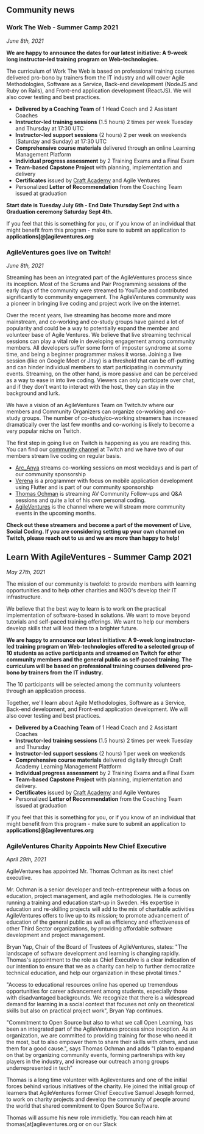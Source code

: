 ## Community news

### Work The Web - Summer Camp 2021

_June 8th, 2021_

**We are happy to announce the dates for our latest initiative: A 9-week long instructor-led training program on Web-technologies.**

The curriculum of Work The Web is based on professional training courses delivered pro-bono by trainers from the IT industry and will cover Agile Methodologies, Software as a Service, Back-end development (NodeJS and Ruby on Rails), and Front-end application development (ReactJS). We will also cover testing and best practices.

* **Delivered by a Coaching Team** of 1 Head Coach and 2 Assistant Coaches
* **Instructor-led training sessions** (1.5 hours) 2 times per week Tuesday and Thursday at 17:30 UTC
* **Instructor-led support sessions** (2 hours) 2 per week on weekends (Saturday and Sunday) at 17:30 UTC
* **Comprehensive course materials** delivered through an online Learning Management Platform
* **Individual progress assessment** by 2 Training Exams and a Final Exam
* **Team-based Capstone Project** with planning, implementation and delivery
* **Certificates** issued by [Craft Academy](https://www.craftacademy.se/english/) and Agile Ventures
* Personalized **Letter of Recommendation** from the Coaching Team issued at graduation

**Start date is Tuesday July 6th - End Date Thursday Sept 2nd with a Graduation ceremony Saturday Sept 4th.**

If you feel that this is something for you, or if you know of an individual that might benefit from this program - make sure to submit an application to **applications[@]agileventures.org**

### AgileVentures goes live on Twitch!

_June 8th, 2021_

Streaming has been an integrated part of the AgileVentures process since its inception. Most of the Scrums and Pair Programming sessions of the early days of the community were streamed to YouTube and contributed significantly to community engagement. The AgileVentures community was a pioneer in bringing live coding and project work live on the internet. 

Over the recent years, live streaming has become more and more mainstream, and co-working and co-study groups have gained a lot of popularity and could be a way to potentially expand the member and volunteer base of Agile Ventures. We believe that live streaming technical sessions can play a vital role in developing engagement among community members. All developers suffer some form of imposter syndrome at some time, and being a beginner programmer makes it worse. Joining a live session (like on Google Meet or Jitsy) is a threshold that can be off-putting and can hinder individual members to start participating in community events. Streaming, on the other hand, is more passive and can be perceived as a way to ease in into live coding. Viewers can only participate over chat, and if they don't want to interact with the host, they can stay in the background and lurk.

We have a vision of an AgileVentures Team on Twitch.tv where our members and Community Organizers can organize co-working and co-study groups. The number of co-study/co-working streamers has increased dramatically over the last few months and co-working is likely to become a very popular niche on Twitch.

The first step in going live on Twitch is happening as you are reading this. You can find our [community channel](https://www.twitch.tv/agileventures) at Twitch and we have two of our members stream live coding on regular basis. 

* [Arc_Anya](https://www.twitch.tv/arc_anya) streams co-working sessions on most weekdays and is part of our community sponsorship
* [Verena](https://twitch.tv/novas1r1) is a programmer with focus on mobile application development using Flutter and is part of our community sponsorship
* [Thomas Ochman](https://www.twitch.tv/thomas_ochman) is streaming AV Community Follow-ups and Q&A sessions and quite a lot of his own personal coding. 
* [AgileVentures](https://www.twitch.tv/agileventures) is the channel where we will stream more community events in the upcoming months.

**Check out these streamers and become a part of the movement of Live, Social Coding. If you are considering setting up your own channel on Twitch, please reach out to us and we are more than happy to help!**


## Learn With AgileVentures - Summer Camp 2021

_May 27th, 2021_

The mission of our community is twofold: to provide members with learning opportunities and to help other charities and NGO's develop their IT infrastructure.

We believe that the best way to learn is to work on the practical implementation of software-based in solutions. We want to move beyond tutorials and self-paced training offerings. We want to help our members develop skills that will lead them to a brighter future.

**We are happy to announce our latest initiative: A 9-week long instructor-led training program on Web-technologies offered to a selected group of 10 students as active participants and streamed on Twitch for other community members and the general public as self-paced training. The curriculum will be based on professional training courses delivered pro-bono by trainers from the IT industry.**

The 10 participants will be selected among the community volunteers through an application process. 

Together, we'll learn about Agile Methodologies, Software as a Service, Back-end development, and Front-end application development. We will also cover testing and best practices.

* **Delivered by a Coaching Team** of 1 Head Coach and 2 Assistant Coaches
* **Instructor-led training sessions** (1.5 hours) 2 times per week Tuesday and Thursday
* **Instructor-led support sessions** (2 hours) 1 per week on weekends
* **Comprehensive course materials** delivered digitally through Craft Academy Learning Management Plattform
* **Individual progress assessment** by 2 Training Exams and a Final Exam
* **Team-based Capstone Project** with planning, implementation and delivery.
* **Certificates** issued by [Craft Academy](https://www.craftacademy.se/english/) and Agile Ventures
* Personalized **Letter of Recommendation** from the Coaching Team issued at graduation

If you feel that this is something for you, or if you know of an individual that might benefit from this program - make sure to submit an application to **applications[@]agileventures.org**

### AgileVentures Charity Appoints New Chief Executive

_April 29th, 2021_

AgileVentures has appointed  Mr. Thomas Ochman as its next chief executive. 
 
Mr. Ochman is a senior developer and tech-entrepreneur with a focus on education, project management, and agile methodologies. He is currently running a training and education start-up in Sweden. His expertise in education and re-skilling projects will add to the mix of charitable activities AgileVentures offers to live up to its mission; to promote advancement of education of the general public as well as efficiency and effectiveness of other Third Sector organizations, by providing affordable software development and project management.
 
Bryan Yap, Chair of the Board of Trustees of AgileVentures, states: "The landscape of software development and learning is changing rapidly.  Thomas's appointment to the role as Chief Executive is a clear indication of our intention to ensure that we as a charity can help to further democratize technical education, and help our organization in these pivotal times."
 
"Access to educational resources online has opened up tremendous opportunities for career advancement among students, especially those with disadvantaged backgrounds. We recognize that there is a widespread demand for learning in a social context that focuses not only on theoretical skills but also on practical project work", Bryan Yap continues.
 
"Commitment to Open Source but also to what we call Open Learning, has been an integrated part of the AgileVentures process since inception. As an organization, we are committed to providing training for those who need it the most, but to also empower them to share their skills with others, and use them for a good cause.", says Thomas Ochman and adds "I plan to expand on that by organizing community events, forming partnerships with key players in the industry, and increase our outreach among groups underrepresented in tech"

Thomas is a long time volunteer with Agileventures and one of the initial forces behind various initiatives of the charity. He joined the initial group of learners that AgileVentures former Chief Executive Samuel Joseph formed, to work on charity projects and develop the community of people around the world that shared commitment to Open Source Software.
 
Thomas will assume his new role immidietly. You can reach him at thomas[at]agileventures.org or on our Slack

